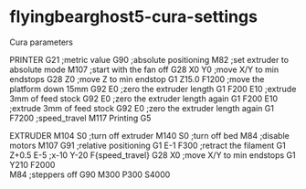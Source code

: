 # flyingbearghost5-cura-settings

Cura parameters 

PRINTER
G21              ;metric value
G90              ;absolute positioning
M82              ;set extruder to absolute mode
M107             ;start with the fan off
G28 X0 Y0        ;move X/Y to min endstops
G28 Z0           ;move Z to min endstop
G1 Z15.0 F1200   ;move the platform down 15mm
G92 E0           ;zero the extruder length
G1 F200 E10      ;extrude 3mm of feed stock
G92 E0           ;zero the extruder length again
G1 F200 E10      ;extrude 3mm of feed stock
G92 E0           ;zero the extruder length again
G1 F7200         ;speed_travel
M117 Printing
G5

EXTRUDER
M104 S0          ;turn off extruder
M140 S0          ;turn off bed
M84              ;disable motors
M107
G91              ;relative positioning
G1 E-1 F300      ;retract the filament
G1 Z+0.5 E-5     ;x-10 Y-20 F{speed_travel}
G28 X0           ;move X/Y to min endstops
G1 Y210 F2000    
M84              ;steppers off
G90
M300 P300 S4000
